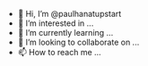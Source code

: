- 👋 Hi, I’m @paulhanatupstart
- 👀 I’m interested in ...
- 🌱 I’m currently learning ...
- 💞️ I’m looking to collaborate on ...
- 📫 How to reach me ...

<!---
paulhanatupstart/paulhanatupstart is a ✨ special ✨ repository because its `README.md` (this file) appears on your GitHub profile.
You can click the Preview link to take a look at your changes.
--->
